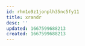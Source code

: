 ```yaml
---
id: rhm1o9z1jonplh35nc5fy11
title: xrandr
desc: ''
updated: 1667599688213
created: 1667599688213
---
```


